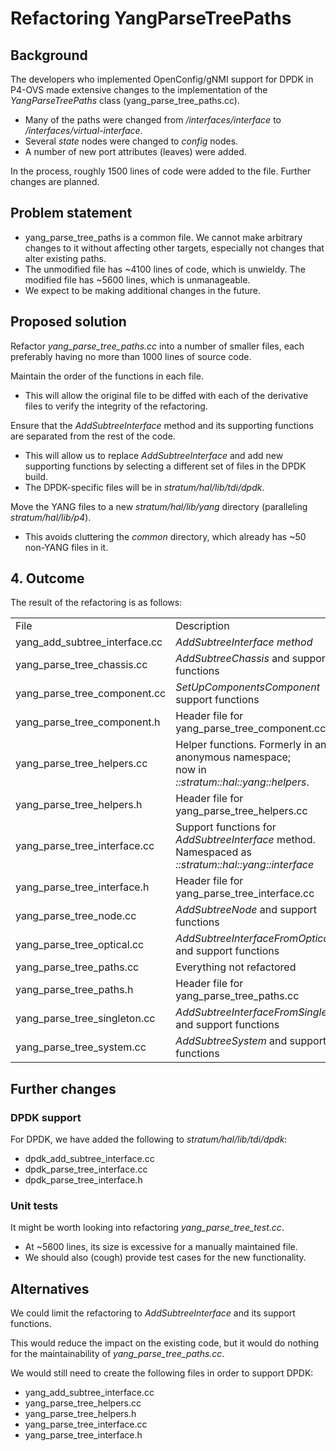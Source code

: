 # Refactoring YangParseTreePaths

## Background

The developers who implemented OpenConfig/gNMI support for DPDK in
P4-OVS made extensive changes to the implementation of the
*YangParseTreePaths* class (yang\_parse\_tree\_paths.cc).

- Many of the paths were changed from */interfaces/interface* to
  */interfaces/virtual-interface*.
- Several *state* nodes were changed to *config* nodes.
- A number of new port attributes (leaves) were added.

In the process, roughly 1500 lines of code were added to the file.
Further changes are planned.

## Problem statement

- yang\_parse\_tree\_paths is a common file. We cannot make arbitrary
  changes to it without affecting other targets, especially not changes
  that alter existing paths.
- The unmodified file has \~4100 lines of code, which is unwieldy.
  The modified file has \~5600 lines, which is unmanageable.
- We expect to be making additional changes in the future.

## Proposed solution

Refactor *yang\_parse\_tree\_paths.cc* into a number of smaller files,
each preferably having no more than 1000 lines of source code.

Maintain the order of the functions in each file.

- This will allow the original file to be diffed with each of the
  derivative files to verify the integrity of the refactoring.

Ensure that the *AddSubtreeInterface* method and its supporting
functions are separated from the rest of the code.

- This will allow us to replace *AddSubtreeInterface* and add new
  supporting functions by selecting a different set of files in
  the DPDK build.
- The DPDK-specific files will be in *stratum/hal/lib/tdi/dpdk*.

Move the YANG files to a new *stratum/hal/lib/yang* directory (paralleling
*stratum/hal/lib/p4*).

- This avoids cluttering the *common* directory, which already has \~50
  non-YANG files in it.

## 4. Outcome

The result of the refactoring is as follows:

<!-- markdownlint-disable MD033 -->
<table>
<tbody>
<tr class="odd">
<td>File</td>
<td>Description</td>
<td>Lines</td>
</tr>
<tr class="even">
<td>yang_add_subtree_interface.cc</td>
<td><em>AddSubtreeInterface method</em></td>
<td>231</td>
</tr>
<tr class="odd">
<td>yang_parse_tree_chassis.cc</td>
<td><em>AddSubtreeChassis</em> and support functions</td>
<td>281</td>
</tr>
<tr class="even">
<td>yang_parse_tree_component.cc</td>
<td><em>SetUpComponentsComponent</em> support functions</td>
<td>152</td>
</tr>
<tr class="odd">
<td>yang_parse_tree_component.h</td>
<td>Header file for yang_parse_tree_component.cc</td>
<td>44</td>
</tr>
<tr class="even">
<td>yang_parse_tree_helpers.cc</td>
<td>Helper functions. Formerly in an anonymous namespace;<br />
now in <em>::stratum::hal::yang::helpers</em>.</td>
<td>113</td>
</tr>
<tr class="odd">
<td>yang_parse_tree_helpers.h</td>
<td>Header file for yang_parse_tree_helpers.cc</td>
<td>819</td>
</tr>
<tr class="even">
<td>yang_parse_tree_interface.cc</td>
<td>Support functions for <em>AddSubtreeInterface</em> method.<br />
Namespaced as <em>::stratum::hal::yang::interface</em></td>
<td>861</td>
</tr>
<tr class="odd">
<td>yang_parse_tree_interface.h</td>
<td>Header file for yang_parse_tree_interface.cc</td>
<td>140</td>
</tr>
<tr class="even">
<td>yang_parse_tree_node.cc</td>
<td><em>AddSubtreeNode</em> and support functions</td>
<td>130</td>
</tr>
<tr class="odd">
<td>yang_parse_tree_optical.cc</td>
<td><em>AddSubtreeInterfaceFromOptical</em> and support functions</td>
<td>704</td>
</tr>
<tr class="even">
<td>yang_parse_tree_paths.cc</td>
<td>Everything not refactored</td>
<td>335</td>
</tr>
<tr class="odd">
<td>yang_parse_tree_paths.h</td>
<td>Header file for yang_parse_tree_paths.cc</td>
<td>79</td>
</tr>
<tr class="even">
<td>yang_parse_tree_singleton.cc</td>
<td><em>AddSubtreeInterfaceFromSingleton</em> and support functions</td>
<td>638</td>
</tr>
<tr class="odd">
<td>yang_parse_tree_system.cc</td>
<td><em>AddSubtreeSystem</em> and support functions</td>
<td>124</td>
</tr>
</tbody>
</table>
<!-- markdownlint-disable MD033 -->

## Further changes

### DPDK support

For DPDK, we have added the following to *stratum/hal/lib/tdi/dpdk*:

- dpdk_add_subtree_interface.cc
- dpdk_parse_tree_interface.cc
- dpdk_parse_tree_interface.h

### Unit tests

It might be worth looking into refactoring *yang\_parse\_tree\_test.cc*.

- At \~5600 lines, its size is excessive for a manually maintained file.
- We should also (cough) provide test cases for the new functionality.

## Alternatives

We could limit the refactoring to *AddSubtreeInterface* and its
support functions.

This would reduce the impact on the existing code, but it would do
nothing for the maintainability of *yang\_parse\_tree\_paths.cc*.

We would still need to create the following files in order to support DPDK:

- yang_add_subtree_interface.cc
- yang_parse_tree_helpers.cc
- yang_parse_tree_helpers.h
- yang_parse_tree_interface.cc
- yang_parse_tree_interface.h
